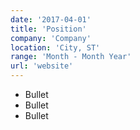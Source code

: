 ```yaml
---
date: '2017-04-01'
title: 'Position'
company: 'Company'
location: 'City, ST'
range: 'Month - Month Year'
url: 'website'
---
```


- Bullet
- Bullet
- Bullet
